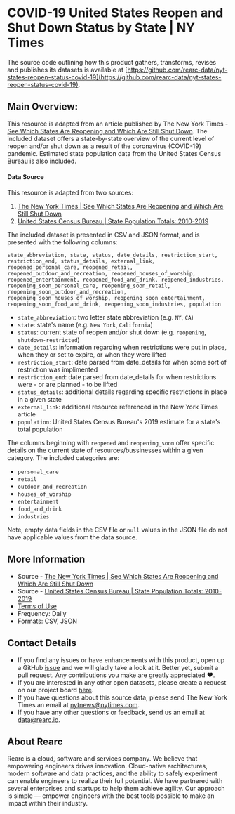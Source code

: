 # COVID-19 United States Reopen and Shut Down Status by State | NY Times

The source code outlining how this product gathers, transforms, revises and publishes its datasets is available at [https://github.com/rearc-data/nyt-states-reopen-status-covid-19](https://github.com/rearc-data/nyt-states-reopen-status-covid-19).

## Main Overview:
This resource is adapted from an article published by The New York Times - [See Which States Are Reopening and Which Are Still Shut Down](https://www.nytimes.com/interactive/2020/us/states-reopen-map-coronavirus.html). The included dataset offers a state-by-state overview of the current level of reopen and/or shut down as a result of the coronavirus (COVID-19) pandemic. Estimated state population data from the United States Census Bureau is also included.

#### Data Source
This resource is adapted from two sources:
1. [The New York Times | See Which States Are Reopening and Which Are Still Shut Down](https://www.nytimes.com/interactive/2020/us/states-reopen-map-coronavirus.html)
2. [United States Census Bureau | State Population Totals: 2010-2019](https://www.census.gov/data/datasets/time-series/demo/popest/2010s-state-total.html)

The included dataset is presented in CSV and JSON format, and is presented with the following columns:

`state_abbreviation, state, status, date_details, restriction_start, restriction_end, status_details, external_link, reopened_personal_care, reopened_retail, reopened_outdoor_and_recreation, reopened_houses_of_worship, reopened_entertainment, reopened_food_and_drink, reopened_industries, reopening_soon_personal_care, reopening_soon_retail, reopening_soon_outdoor_and_recreation, reopening_soon_houses_of_worship, reopening_soon_entertainment, reopening_soon_food_and_drink, reopening_soon_industries, population`

- `state_abbreviation`: two letter state abbreviation (e.g. `NY`, `CA`)
- `state`: state's name (e.g. `New York`, `California`)
- `status`: current state of reopen and/or shut down (e.g. `reopening`, `shutdown-restricted`)
- `date_details`: information regarding when restrictions were put in place, when they or set to expire, or when they were lifted
- `restriction_start`: date parsed from date_details for when some sort of restriction was implimented
- `restriction_end`: date parsed from date_details for when restrictions were - or are planned - to be lifted
- `status_details`: additional details regarding specific restrictions in place in a given state
- `external_link`: additional resource referenced in the New York Times article
- `population`: United States Census Bureau's 2019 estimate for a state's total population

The columns beginning with `reopened` and `reopening_soon` offer specific details on the current state of resources/bussinesses within a given category. The included categories are:
- `personal_care`
- `retail`
- `outdoor_and_recreation`
- `houses_of_worship`
- `entertainment`
- `food_and_drink`
- `industries`

Note, empty data fields in the CSV file or `null` values in the JSON file do not have applicable values from the data source.

## More Information
- Source - [The New York Times | See Which States Are Reopening and Which Are Still Shut Down](https://www.nytimes.com/interactive/2020/us/states-reopen-map-coronavirus.html)
- Source - [United States Census Bureau | State Population Totals: 2010-2019](https://www.census.gov/data/datasets/time-series/demo/popest/2010s-state-total.html)
- [Terms of Use](https://www.copyright.gov/fair-use/more-info.html)
- Frequency: Daily
- Formats: CSV, JSON

## Contact Details
- If you find any issues or have enhancements with this product, open up a GitHub [issue](https://github.com/rearc-data/nyt-states-reopen-status-covid-19/issues) and we will gladly take a look at it. Better yet, submit a pull request. Any contributions you make are greatly appreciated :heart:.
- If you are interested in any other open datasets, please create a request on our project board [here](https://github.com/rearc-data/covid-datasets-aws-data-exchange/projects/1).
- If you have questions about this source data, please send The New York Times an email at nytnews@nytimes.com.
- If you have any other questions or feedback, send us an email at data@rearc.io.

## About Rearc
Rearc is a cloud, software and services company. We believe that empowering engineers drives innovation. Cloud-native architectures, modern software and data practices, and the ability to safely experiment can enable engineers to realize their full potential. We have partnered with several enterprises and startups to help them achieve agility. Our approach is simple — empower engineers with the best tools possible to make an impact within their industry.